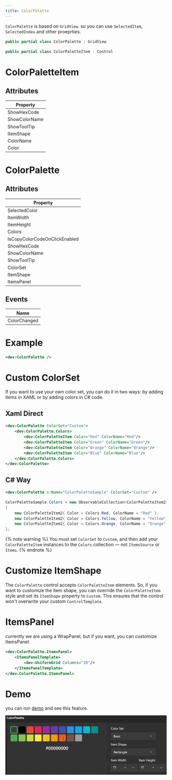 ```yaml
---
title: ColorPalette
---
```


`ColorPalette` is based on `GridView`. so you can use `SelectedItem`, `SelectedIndex` and other proeprties.

```cs
public partial class ColorPalette : GridView
```

```cs
public partial class ColorPaletteItem : Control
```

# ColorPaletteItem
## Attributes
|Property|
|-|
|ShowHexCode|
|ShowColorName|
|ShowToolTip|
|ItemShape|
|ColorName|
|Color|

# ColorPalette
## Attributes
|Property|
|-|
|SelectedColor|
|ItemWidth|
|ItemHeight|
|Colors|
|IsCopyColorCodeOnClickEnabled|
|ShowHexCode|
|ShowColorName|
|ShowToolTip|
|ColorSet|
|ItemShape|
|ItemsPanel|

## Events
|Name|
|-|
|ColorChanged|

# Example

```xml
<dev:ColorPalette />
```

# Custom ColorSet
If you want to use your own color set, you can do it in two ways: by adding items in XAML or by adding colors in C# code.

## Xaml Direct
```xml
<dev:ColorPalette ColorSet="Custom">
    <dev:ColorPalette.Colors>
        <dev:ColorPaletteItem Color="Red" ColorName="Red"/>
        <dev:ColorPaletteItem Color="Green" ColorName="Green"/>
        <dev:ColorPaletteItem Color="Orange" ColorName="Orange"/>
        <dev:ColorPaletteItem Color="Blue" ColorName="Blue"/>
    </dev:ColorPalette.Colors>
</dev:ColorPalette>
```


## C# Way

```xml
<dev:ColorPalette x:Name="ColorPaletteSample" ColorSet="Custom" />
```

```cs
ColorPaletteSample.Colors = new ObservableCollection<ColorPaletteItem2>
{
    new ColorPaletteItem2{ Color = Colors.Red, ColorName = "Red" },
    new ColorPaletteItem2{ Color = Colors.Yellow, ColorName = "Yellow" },
    new ColorPaletteItem2{ Color = Colors.Orange, ColorName = "Orange" },
};
```

{% note warning %}
You must set `ColorSet` to `Custom`, and then add your `ColorPaletteItem` instances to the `Colors` collection — not `ItemsSource` or `Items`.
{% endnote %}

# Customize ItemShape
The `ColorPalette` control accepts `ColorPaletteItem` elements.
So, if you want to customize the item shape, you can override the `ColorPaletteItem` style and set its `ItemShape` property to `Custom`.
This ensures that the control won't overwrite your custom `ControlTemplate`.

# ItemsPanel
currently we are using a WrapPanel, but if you want, you can customize ItemsPanel:

```xml
<dev:ColorPalette.ItemsPanel>
    <ItemsPanelTemplate>
        <dev:UniformGrid Columns="10"/>
    </ItemsPanelTemplate>
</dev:ColorPalette.ItemsPanel>
```

# Demo
you can run [demo](https://github.com/Ghost1372/DevWinUI) and see this feature.

![DevWinUI](https://raw.githubusercontent.com/ghost1372/DevWinUI-Resources/refs/heads/main/DevWinUI-Docs/ColorPalette.gif)
